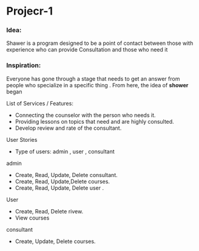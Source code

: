 # Projecr-1

### Idea:

Shawer is a program designed to be a point of contact between those with experience who can provide Consultation and those who need it

### Inspiration:

Everyone has gone through a stage that needs to get an answer from people who specialize in a specific thing . From here, the idea of **shower** began

List of Services / Features:

- Connecting the counselor with the person who needs it.
- Providing lessons on topics that need and are highly consulted.
- Develop review and rate of the consultant.

User Stories
- Type of users: admin , user , consultant

admin
- Create, Read, Update, Delete consultant.
- Create, Read, Update,Delete courses.
- Create, Read, Update, Delete user .

User
- Create, Read, Delete rivew.
- View courses

consultant
- Create, Update, Delete courses.
